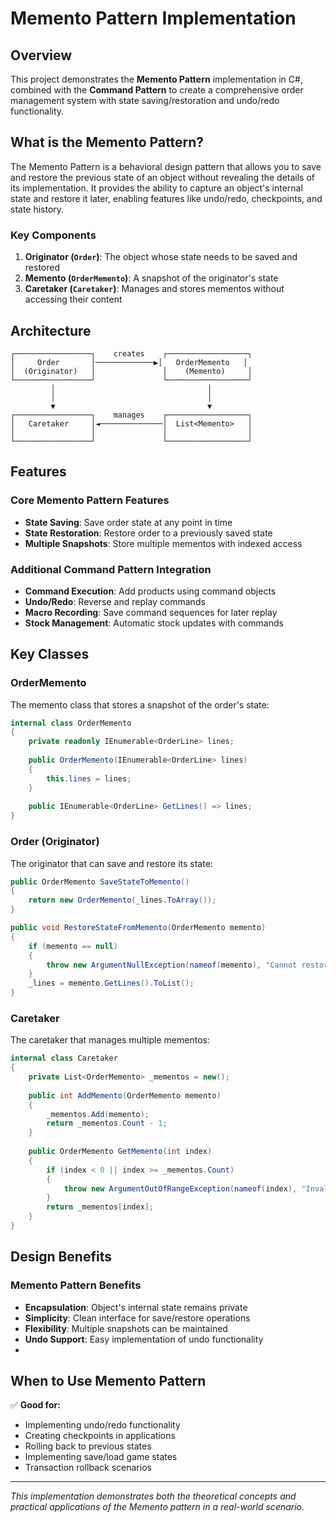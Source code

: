 # Memento Pattern Implementation

## Overview

This project demonstrates the **Memento Pattern** implementation in C#, combined with the **Command Pattern** to create a comprehensive order management system with state saving/restoration and undo/redo functionality.

## What is the Memento Pattern?

The Memento Pattern is a behavioral design pattern that allows you to save and restore the previous state of an object without revealing the details of its implementation. It provides the ability to capture an object's internal state and restore it later, enabling features like undo/redo, checkpoints, and state history.

### Key Components

1. **Originator (`Order`)**: The object whose state needs to be saved and restored
2. **Memento (`OrderMemento`)**: A snapshot of the originator's state
3. **Caretaker (`Caretaker`)**: Manages and stores mementos without accessing their content

## Architecture

```
┌─────────────────┐    creates    ┌──────────────────┐
│     Order       │─────────────▶│   OrderMemento   │
│  (Originator)   │               │    (Memento)     │
└─────────────────┘               └──────────────────┘
         │                                  │
         │                                  │
         ▼                                  ▼
┌─────────────────┐    manages    ┌──────────────────┐
│   Caretaker     │◄──────────────│  List<Memento>   │
│                 │               │                  │
└─────────────────┘               └──────────────────┘
```

## Features

### Core Memento Pattern Features
- **State Saving**: Save order state at any point in time
- **State Restoration**: Restore order to a previously saved state
- **Multiple Snapshots**: Store multiple mementos with indexed access

### Additional Command Pattern Integration
- **Command Execution**: Add products using command objects
- **Undo/Redo**: Reverse and replay commands
- **Macro Recording**: Save command sequences for later replay
- **Stock Management**: Automatic stock updates with commands

## Key Classes

### OrderMemento
The memento class that stores a snapshot of the order's state:

```csharp
internal class OrderMemento
{
    private readonly IEnumerable<OrderLine> lines;
    
    public OrderMemento(IEnumerable<OrderLine> lines)
    {
        this.lines = lines;
    }
    
    public IEnumerable<OrderLine> GetLines() => lines;
}
```

### Order (Originator)
The originator that can save and restore its state:

```csharp
public OrderMemento SaveStateToMemento()
{
    return new OrderMemento(_lines.ToArray());
}

public void RestoreStateFromMemento(OrderMemento memento)
{
    if (memento == null)
    {
        throw new ArgumentNullException(nameof(memento), "Cannot restore state from a null memento.");
    }
    _lines = memento.GetLines().ToList();
}
```

### Caretaker
The caretaker that manages multiple mementos:

```csharp
internal class Caretaker
{
    private List<OrderMemento> _mementos = new();
    
    public int AddMemento(OrderMemento memento)
    {
        _mementos.Add(memento);
        return _mementos.Count - 1;
    }
    
    public OrderMemento GetMemento(int index)
    {
        if (index < 0 || index >= _mementos.Count)
        {
            throw new ArgumentOutOfRangeException(nameof(index), "Invalid memento index.");
        }
        return _mementos[index];
    }
}
```

## Design Benefits

### Memento Pattern Benefits
- **Encapsulation**: Object's internal state remains private
- **Simplicity**: Clean interface for save/restore operations  
- **Flexibility**: Multiple snapshots can be maintained
- **Undo Support**: Easy implementation of undo functionality
- 
## When to Use Memento Pattern

✅ **Good for:**
- Implementing undo/redo functionality
- Creating checkpoints in applications
- Rolling back to previous states
- Implementing save/load game states
- Transaction rollback scenarios

---

*This implementation demonstrates both the theoretical concepts and practical applications of the Memento pattern in a real-world scenario.*
